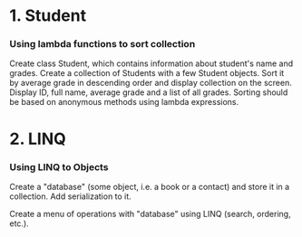 # 1. Student

### Using lambda functions to sort collection

Create class Student, which contains information about student's name and grades. Create a collection of Students with a few Student objects. Sort it by average grade in descending order and display collection on the screen. Display ID, full name, average grade and a list of all grades. Sorting should be based on anonymous methods using lambda expressions.

# 2. LINQ

### Using LINQ to Objects

Create a "database" (some object, i.e. a book or a contact) and store it in a collection. Add serialization to it.

Create a menu of operations with "database" using LINQ (search, ordering, etc.).

